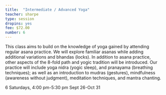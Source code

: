 ```yaml
---
title:  "Intermediate / Advanced Yoga"
teacher: sharpe
type: session
dropins: yes
fee: $72.00
number: 6
---
```

This class aims to build on the knowledge of yoga gained by attending regular asana practice. We will explore familiar asanas while adding additional variations and bhandas (locks). In addition to asana practice, other aspects of the 8-fold path and yogic tradition will be introduced. Our practice will include yoga nidra (yogic sleep), and pranayama (breathing techniques); as well as an introduction to mudras (gestures), mindfulness (awareness without judgment), meditation techniques, and mantra chanting.

6 Saturdays, 4:00 pm-5:30 pm  Sept 26-Oct 31
